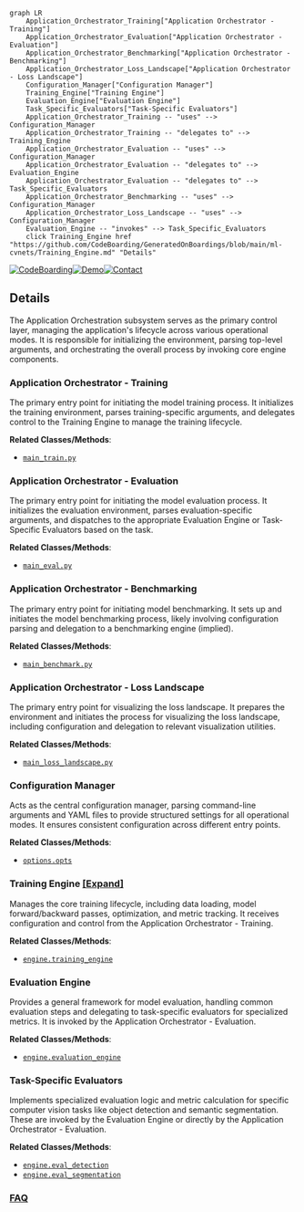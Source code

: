 ```mermaid
graph LR
    Application_Orchestrator_Training["Application Orchestrator - Training"]
    Application_Orchestrator_Evaluation["Application Orchestrator - Evaluation"]
    Application_Orchestrator_Benchmarking["Application Orchestrator - Benchmarking"]
    Application_Orchestrator_Loss_Landscape["Application Orchestrator - Loss Landscape"]
    Configuration_Manager["Configuration Manager"]
    Training_Engine["Training Engine"]
    Evaluation_Engine["Evaluation Engine"]
    Task_Specific_Evaluators["Task-Specific Evaluators"]
    Application_Orchestrator_Training -- "uses" --> Configuration_Manager
    Application_Orchestrator_Training -- "delegates to" --> Training_Engine
    Application_Orchestrator_Evaluation -- "uses" --> Configuration_Manager
    Application_Orchestrator_Evaluation -- "delegates to" --> Evaluation_Engine
    Application_Orchestrator_Evaluation -- "delegates to" --> Task_Specific_Evaluators
    Application_Orchestrator_Benchmarking -- "uses" --> Configuration_Manager
    Application_Orchestrator_Loss_Landscape -- "uses" --> Configuration_Manager
    Evaluation_Engine -- "invokes" --> Task_Specific_Evaluators
    click Training_Engine href "https://github.com/CodeBoarding/GeneratedOnBoardings/blob/main/ml-cvnets/Training_Engine.md" "Details"
```

[![CodeBoarding](https://img.shields.io/badge/Generated%20by-CodeBoarding-9cf?style=flat-square)](https://github.com/CodeBoarding/GeneratedOnBoardings)[![Demo](https://img.shields.io/badge/Try%20our-Demo-blue?style=flat-square)](https://www.codeboarding.org/demo)[![Contact](https://img.shields.io/badge/Contact%20us%20-%20contact@codeboarding.org-lightgrey?style=flat-square)](mailto:contact@codeboarding.org)

## Details

The Application Orchestration subsystem serves as the primary control layer, managing the application's lifecycle across various operational modes. It is responsible for initializing the environment, parsing top-level arguments, and orchestrating the overall process by invoking core engine components.

### Application Orchestrator - Training
The primary entry point for initiating the model training process. It initializes the training environment, parses training-specific arguments, and delegates control to the Training Engine to manage the training lifecycle.


**Related Classes/Methods**:

- <a href="https://github.com/apple/ml-cvnets/blob/main/main_train.py" target="_blank" rel="noopener noreferrer">`main_train.py`</a>


### Application Orchestrator - Evaluation
The primary entry point for initiating the model evaluation process. It initializes the evaluation environment, parses evaluation-specific arguments, and dispatches to the appropriate Evaluation Engine or Task-Specific Evaluators based on the task.


**Related Classes/Methods**:

- <a href="https://github.com/apple/ml-cvnets/blob/main/main_eval.py" target="_blank" rel="noopener noreferrer">`main_eval.py`</a>


### Application Orchestrator - Benchmarking
The primary entry point for initiating model benchmarking. It sets up and initiates the model benchmarking process, likely involving configuration parsing and delegation to a benchmarking engine (implied).


**Related Classes/Methods**:

- <a href="https://github.com/apple/ml-cvnets/blob/main/main_benchmark.py" target="_blank" rel="noopener noreferrer">`main_benchmark.py`</a>


### Application Orchestrator - Loss Landscape
The primary entry point for visualizing the loss landscape. It prepares the environment and initiates the process for visualizing the loss landscape, including configuration and delegation to relevant visualization utilities.


**Related Classes/Methods**:

- <a href="https://github.com/apple/ml-cvnets/blob/main/main_loss_landscape.py" target="_blank" rel="noopener noreferrer">`main_loss_landscape.py`</a>


### Configuration Manager
Acts as the central configuration manager, parsing command-line arguments and YAML files to provide structured settings for all operational modes. It ensures consistent configuration across different entry points.


**Related Classes/Methods**:

- <a href="https://github.com/apple/ml-cvnets/blob/main/options/opts.py" target="_blank" rel="noopener noreferrer">`options.opts`</a>


### Training Engine [[Expand]](./Training_Engine.md)
Manages the core training lifecycle, including data loading, model forward/backward passes, optimization, and metric tracking. It receives configuration and control from the Application Orchestrator - Training.


**Related Classes/Methods**:

- <a href="https://github.com/apple/ml-cvnets/blob/main/engine/training_engine.py" target="_blank" rel="noopener noreferrer">`engine.training_engine`</a>


### Evaluation Engine
Provides a general framework for model evaluation, handling common evaluation steps and delegating to task-specific evaluators for specialized metrics. It is invoked by the Application Orchestrator - Evaluation.


**Related Classes/Methods**:

- <a href="https://github.com/apple/ml-cvnets/blob/main/engine/evaluation_engine.py" target="_blank" rel="noopener noreferrer">`engine.evaluation_engine`</a>


### Task-Specific Evaluators
Implements specialized evaluation logic and metric calculation for specific computer vision tasks like object detection and semantic segmentation. These are invoked by the Evaluation Engine or directly by the Application Orchestrator - Evaluation.


**Related Classes/Methods**:

- <a href="https://github.com/apple/ml-cvnets/blob/main/engine/eval_detection.py" target="_blank" rel="noopener noreferrer">`engine.eval_detection`</a>
- <a href="https://github.com/apple/ml-cvnets/blob/main/engine/eval_segmentation.py" target="_blank" rel="noopener noreferrer">`engine.eval_segmentation`</a>




### [FAQ](https://github.com/CodeBoarding/GeneratedOnBoardings/tree/main?tab=readme-ov-file#faq)
